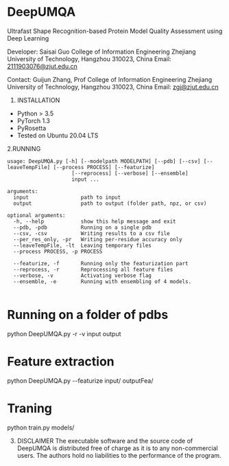 # DeepUMQA
Ultrafast Shape Recognition-based Protein Model Quality Assessment using Deep Learning

Developer:
Saisai Guo
College of Information Engineering
Zhejiang University of Technology, Hangzhou 310023, China
Email: 2111903076@zjut.edu.cn

Contact:
Guijun Zhang, Prof
College of Information Engineering
Zhejiang University of Technology, Hangzhou 310023, China
Email: zgj@zjut.edu.cn

1. INSTALLATION
- Python > 3.5
- PyTorch 1.3
- PyRosetta
- Tested on Ubuntu 20.04 LTS

2.RUNNING
```
usage: DeepUMQA.py [-h] [--modelpath MODELPATH] [--pdb] [--csv] [--leaveTempFile] [--process PROCESS] [--featurize]
                     [--reprocess] [--verbose] [--ensemble]
                     input ...

arguments:
  input                 path to input
  output                path to output (folder path, npz, or csv)

optional arguments:
  -h, --help            show this help message and exit
  --pdb, -pdb           Running on a single pdb 
  --csv, -csv           Writing results to a csv file 
  --per_res_only, -pr   Writing per-residue accuracy only 
  --leaveTempFile, -lt  Leaving temporary files 
  --process PROCESS, -p PROCESS
                       
  --featurize, -f       Running only the featurization part 
  --reprocess, -r       Reprocessing all feature files 
  --verbose, -v         Activating verbose flag 
  --ensemble, -e        Running with ensembling of 4 models. 
                   
```

# Running on a folder of pdbs

python DeepUMQA.py -r -v input output

# Feature extraction

python DeepUMQA.py --featurize input/ outputFea/

# Traning

python train.py  models/


3. DISCLAIMER
The executable software and the source code of DeepUMQA is distributed free of charge as it is to any non-commercial users. The authors hold no liabilities to the performance of the program.

